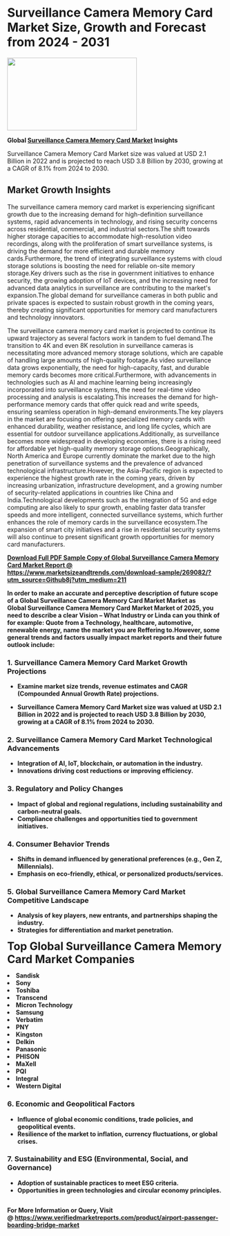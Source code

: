 <H1>Surveillance Camera Memory Card Market Size, Growth and Forecast from 2024 - 2031</H1><img class="aligncenter size-medium wp-image-584254" src="https://thirdeyenews.in/wp-content/uploads/2024/09/Global-Market-Research-300x168.jpeg" alt="" width="300" height="168" /><p><strong>Global&nbsp;<a href="https://www.marketsizeandtrends.com/download-sample/269082/?utm_source=Github8j?utm_medium=211">Surveillance Camera Memory Card Market</a> Insights</strong></p><p>Surveillance Camera Memory Card Market size was valued at USD 2.1 Billion in 2022 and is projected to reach USD 3.8 Billion by 2030, growing at a CAGR of 8.1% from 2024 to 2030.</p><p><h2>Market Growth Insights</h2> <p>The surveillance camera memory card market is experiencing significant growth due to the increasing demand for high-definition surveillance systems, rapid advancements in technology, and rising security concerns across residential, commercial, and industrial sectors.The shift towards higher storage capacities to accommodate high-resolution video recordings, along with the proliferation of smart surveillance systems, is driving the demand for more efficient and durable memory cards.Furthermore, the trend of integrating surveillance systems with cloud storage solutions is boosting the need for reliable on-site memory storage.Key drivers such as the rise in government initiatives to enhance security, the growing adoption of IoT devices, and the increasing need for advanced data analytics in surveillance are contributing to the market's expansion.The global demand for surveillance cameras in both public and private spaces is expected to sustain robust growth in the coming years, thereby creating significant opportunities for memory card manufacturers and technology innovators.</p> <p><strong><a href="#"></a></strong></p> <p>The surveillance camera memory card market is projected to continue its upward trajectory as several factors work in tandem to fuel demand.The transition to 4K and even 8K resolution in surveillance cameras is necessitating more advanced memory storage solutions, which are capable of handling large amounts of high-quality footage.As video surveillance data grows exponentially, the need for high-capacity, fast, and durable memory cards becomes more critical.Furthermore, with advancements in technologies such as AI and machine learning being increasingly incorporated into surveillance systems, the need for real-time video processing and analysis is escalating.This increases the demand for high-performance memory cards that offer quick read and write speeds, ensuring seamless operation in high-demand environments.The key players in the market are focusing on offering specialized memory cards with enhanced durability, weather resistance, and long life cycles, which are essential for outdoor surveillance applications.Additionally, as surveillance becomes more widespread in developing economies, there is a rising need for affordable yet high-quality memory storage options.Geographically, North America and Europe currently dominate the market due to the high penetration of surveillance systems and the prevalence of advanced technological infrastructure.However, the Asia-Pacific region is expected to experience the highest growth rate in the coming years, driven by increasing urbanization, infrastructure development, and a growing number of security-related applications in countries like China and India.Technological developments such as the integration of 5G and edge computing are also likely to spur growth, enabling faster data transfer speeds and more intelligent, connected surveillance systems, which further enhances the role of memory cards in the surveillance ecosystem.The expansion of smart city initiatives and a rise in residential security systems will also continue to present significant growth opportunities for memory card manufacturers.</p> <p><strong><a href="#"></p><p><span class=""><strong>Download Full PDF Sample Copy of Global Surveillance Camera Memory Card Market Report</strong> @ <a href="https://www.marketsizeandtrends.com/download-sample/269082/?utm_source=Github8j?utm_medium=211" target="_blank">https://www.marketsizeandtrends.com/download-sample/269082/?utm_source=Github8j?utm_medium=211</a></span></p><p>In order to make an accurate and perceptive description of future scope of a Global&nbsp;Surveillance Camera Memory Card Market Market as Global&nbsp;Surveillance Camera Memory Card Market Market of 2025, you need to describe a clear Vision &ndash; What Industry or Linda can you think of for example: Quote from a Technology, healthcare, automotive, renewable energy, name the market you are Reffering to.However, some general trends and factors usually impact market reports and their future outlook include:</p><h3>1.&nbsp;<strong>Surveillance Camera Memory Card Market Growth Projections</strong></h3><ul><li>Examine market size trends, revenue estimates and CAGR (Compounded Annual Growth Rate) projections.</li><li><p>Surveillance Camera Memory Card Market size was valued at USD 2.1 Billion in 2022 and is projected to reach USD 3.8 Billion by 2030, growing at a CAGR of 8.1% from 2024 to 2030.</p></li></ul><h3>2.&nbsp;<strong>Surveillance Camera Memory Card Market Technological Advancements</strong></h3><ul><li>Integration of AI, IoT, blockchain, or automation in the industry.</li><li>Innovations driving cost reductions or improving efficiency.</li></ul><h3>3.&nbsp;<strong>Regulatory and Policy Changes</strong></h3><ul><li>Impact of global and regional regulations, including sustainability and carbon-neutral goals.</li><li>Compliance challenges and opportunities tied to government initiatives.</li></ul><h3>4.&nbsp;<strong>Consumer Behavior Trends</strong></h3><ul><li>Shifts in demand influenced by generational preferences (e.g., Gen Z, Millennials).</li><li>Emphasis on eco-friendly, ethical, or personalized products/services.</li></ul><h3>5.&nbsp;<strong>Global Surveillance Camera Memory Card Market Competitive Landscape</strong></h3><ul><li>Analysis of key players, new entrants, and partnerships shaping the industry.</li><li>Strategies for differentiation and market penetration.</li></ul><p data-pm-slice="1 1 []"><span style="color: inherit; font-family: inherit; font-size: 25px;">Top Global Surveillance Camera Memory Card Market Companies</span></p><div class="" data-test-id=""><p><li>Sandisk</li><li> Sony</li><li> Toshiba</li><li> Transcend</li><li> Micron Technology</li><li> Samsung</li><li> Verbatim</li><li> PNY</li><li> Kingston</li><li> Delkin</li><li> Panasonic</li><li> PHISON</li><li> MaXell</li><li> PQl</li><li> lntegral</li><li> Western Digital</li></p></div><h3>6.&nbsp;<strong>Economic and Geopolitical Factors</strong></h3><ul><li>Influence of global economic conditions, trade policies, and geopolitical events.</li><li>Resilience of the market to inflation, currency fluctuations, or global crises.</li></ul><h3>7.&nbsp;<strong>Sustainability and ESG (Environmental, Social, and Governance)</strong></h3><ul><li>Adoption of sustainable practices to meet ESG criteria.</li><li>Opportunities in green technologies and circular economy principles.</li></ul><h2><strong style="font-size: 14px;">For More Information or Query, Visit @&nbsp;</strong><a style="background-color: #ffffff; font-size: 14px;" href="https://www.marketsizeandtrends.com/report/surveillance-camera-memory-card-market/" target="_blank">https://www.verifiedmarketreports.com/product/airport-passenger-boarding-bridge-market</a></h2>